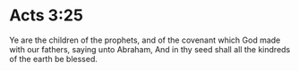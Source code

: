 # Acts 3:25

Ye are the children of the prophets, and of the covenant which God made with our fathers, saying unto Abraham, And in thy seed shall all the kindreds of the earth be blessed.